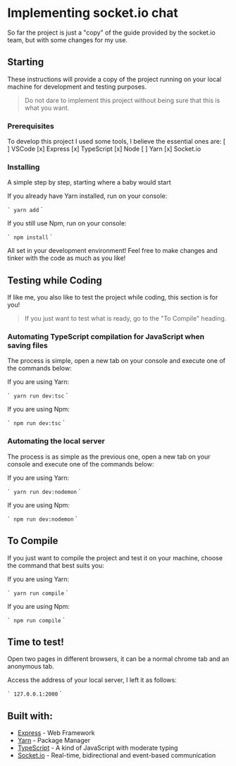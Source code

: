 # Implementing socket.io chat

So far the project is just a "copy" of the guide provided by the socket.io team, but with some changes for my use.

## Starting

These instructions will provide a copy of the project running on your local machine for development and testing purposes.
> Do not dare to implement this project without being sure that this is what you want.

### Prerequisites

To develop this project I used some tools, I believe the essential ones are:
[ ] VSCode
[x] Express
[x] TypeScript
[x] Node
[ ] Yarn
[x] Socket.io

### Installing

A simple step by step, starting where a baby would start

If you already have Yarn installed, run on your console:

`` `
yarn add
`` `

If you still use Npm, run on your console:

`` `
npm install
`` `

All set in your development environment!
Feel free to make changes and tinker with the code as much as you like!

## Testing while Coding

If like me, you also like to test the project while coding, this section is for you!
> If you just want to test what is ready, go to the "To Compile" heading.

### Automating TypeScript compilation for JavaScript when saving files

The process is simple, open a new tab on your console and execute one of the commands below:

If you are using Yarn:

`` `
yarn run dev:tsc
`` `

If you are using Npm:

`` `
npm run dev:tsc
`` `

### Automating the local server

The process is as simple as the previous one, open a new tab on your console and execute one of the commands below:

If you are using Yarn:

`` `
yarn run dev:nodemon
`` `

If you are using Npm:

`` `
npm run dev:nodemon
`` `

## To Compile

If you just want to compile the project and test it on your machine, choose the command that best suits you:

If you are using Yarn:

`` `
yarn run compile
`` `

If you are using Npm:

`` `
npm run compile
`` `

## Time to test!

Open two pages in different browsers, it can be a normal chrome tab and an anonymous tab.

Access the address of your local server, I left it as follows:

`` `
127.0.0.1:2000
`` `


## Built with:

* [Express](https://expressjs.com/) - Web Framework
* [Yarn](https://yarnpkg.com/) - Package Manager
* [TypeScript](https://www.typescriptlang.org/) - A kind of JavaScript with moderate typing
* [Socket.io](https://socket.io/) - Real-time, bidirectional and event-based communication
